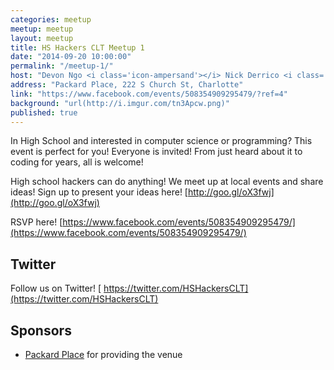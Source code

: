 ```yaml
---
categories: meetup
meetup: meetup
layout: meetup
title: HS Hackers CLT Meetup 1
date: "2014-09-20 10:00:00"
permalink: "/meetup-1/"
host: "Devon Ngo <i class='icon-ampersand'></i> Nick Derrico <i class='icon-ampersand'></i> Abby Walker"
address: "Packard Place, 222 S Church St, Charlotte"
link: "https://www.facebook.com/events/508354909295479/?ref=4"
background: "url(http://i.imgur.com/tn3Apcw.png)"
published: true
---
```


In High School and interested in computer science or programming? This event is perfect for you! Everyone is invited! From just heard about it to coding for years, all is welcome!


High school hackers can do anything! We meet up at local events and share ideas!
Sign up to present your ideas here!
[http://goo.gl/oX3fwj](http://goo.gl/oX3fwj)


RSVP here!
[https://www.facebook.com/events/508354909295479/](https://www.facebook.com/events/508354909295479/)


## Twitter

Follow us on Twitter!
[<i class='icon-twitter'></i> https://twitter.com/HSHackersCLT](https://twitter.com/HSHackersCLT)


## Sponsors
- [Packard Place](http://packardplace.us/) for providing the venue
